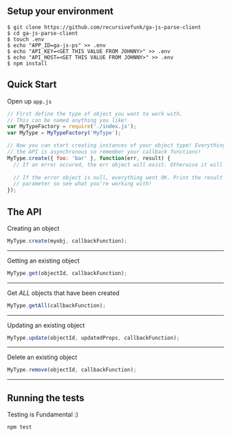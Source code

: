 ## Setup your environment

```
$ git clone https://github.com/recursivefunk/ga-js-parse-client
$ cd ga-js-parse-client
$ touch .env
$ echo "APP_ID=ga-js-ps" >> .env
$ echo "API_KEY=<GET THIS VALUE FROM JOHNNY>" >> .env
$ echo "API_HOST=<GET THIS VALUE FROM JOHNNY>" >> .env
$ npm install
```

## Quick Start

Open up `app.js`

```javascript
// First define the type of object you want to work with. 
// This can be named anything you like!
var MyTypeFactory = require('./index.js');
var MyType = MyTypeFactory('MyType');

// Now you can start creating instances of your object type! Everything in 
// the API is asynchronous so remember your callback functions!
MyType.create({ foo: 'bar' }, function(err, result) {
  // If an error occured, the err object will exist. Otherwise it will be null
  
  // If the error object is null, everything went OK. Print the result
  // parameter so see what you're working with!
});
```

## The API

Creating an object

```javascript
MyType.create(myobj, callbackFunction);
```

----

Getting an existing object

```javascript
MyType.get(objectId, callbackFunction);
```

----

Get *ALL* objects that have been created

```javascript
MyType.getAll(callbackFunction);
```

----

Updating an existing object

```javascript
MyType.update(objectId, updatedProps, callbackFunction);
```

----

Delete an existing object

```javascript
MyType.remove(objectId, callbackFunction);
```

----

## Running the tests

Testing is Fundamental :)

```
npm test
```
